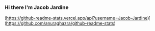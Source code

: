 ### Hi there I'm Jacob Jardine


(https://github-readme-stats.vercel.app/api?username=Jacob-Jardine)](https://github.com/anuraghazra/github-readme-stats)

<!--
**Jacob-Jardine/Jacob-Jardine** is a ✨ _special_ ✨ repository because its `README.md` (this file) appears on your GitHub profile.

Here are some ideas to get you started:

- 🔭 I’m currently working on ...
- 🌱 I’m currently learning ...
- 👯 I’m looking to collaborate on ...
- 🤔 I’m looking for help with ...
- 💬 Ask me about ...
- 📫 How to reach me: ...
- 😄 Pronouns: ...
- ⚡ Fun fact: ...
-->
